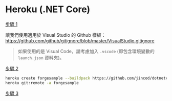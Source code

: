 # Heroku (.NET Core)

[步驟 1](/zh-TW/deployment/heroku/heroku_step1.md ':include :type=markdown')

讓我們使用適用於 Visual Studio 的 Github 樣板：https://github.com/github/gitignore/blob/master/VisualStudio.gitignore

> 如果使用的是 Visual Code，請考慮加入 `.vscode` (即包含環境變數的 `launch.json` 資料夾)。

[步驟 2](/zh-TW/deployment/heroku/heroku_step2.md ':include :type=markdown')

```bash
heroku create forgesample --buildpack https://github.com/jincod/dotnetcore-buildpack.git
heroku git:remote -a forgesample
```

[步驟 3](/zh-TW/deployment/heroku/heroku_step3.md ':include :type=markdown')